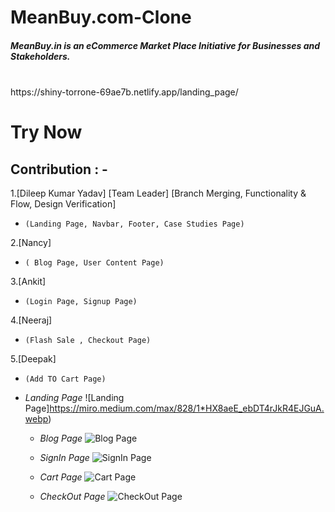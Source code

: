 # MeanBuy.com-Clone

##### MeanBuy.in is an eCommerce Market Place Initiative for Businesses and Stakeholders.
<br>
https://shiny-torrone-69ae7b.netlify.app/landing_page/
<h1>Try Now</h1>

## Contribution : -

1.[Dileep Kumar Yadav] [Team Leader] 
[Branch Merging, Functionality & Flow, Design Verification]
- `(Landing Page, Navbar, Footer, Case Studies Page)`

2.[Nancy]

- `( Blog Page, User Content Page)`

3.[Ankit]

- `(Login Page, Signup Page)`

4.[Neeraj]

- `(Flash Sale , Checkout Page)`

5.[Deepak]

- `(Add TO Cart Page)`

- *Landing Page*
  ![Landing Page]https://miro.medium.com/max/828/1*HX8aeE_ebDT4rJkR4EJGuA.webp)
  
  - *Blog Page*
  ![Blog Page](https://miro.medium.com/max/1400/1*wZ3xlMwKsOvfkN4nSXjD_w.png)
  
  - *SignIn Page*
  ![SignIn Page](https://miro.medium.com/max/1400/1*wZ3xlMwKsOvfkN4nSXjD_w.png)
  
  - *Cart Page*
  ![Cart Page](https://miro.medium.com/max/1400/1*wZ3xlMwKsOvfkN4nSXjD_w.png)
  
   - *CheckOut Page*
  ![CheckOut Page](https://miro.medium.com/max/1400/1*wZ3xlMwKsOvfkN4nSXjD_w.png)
